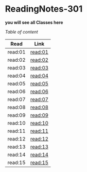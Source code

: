 # ReadingNotes-301

**you will see all Classes here**

*Table of content*
 
 Read      |  Link
 ----------|--------------
 read:01   |  [read:01](https://amalmalmomani.github.io/ReadingNotes-301/read-01)
 read:02   |  [read:02](https://amalmalmomani.github.io/ReadingNotes-301/read-02)
 read:03   |  [read:03](https://amalmalmomani.github.io/ReadingNotes-301/read-03)
 read:04   |  [read:04](https://amalmalmomani.github.io/ReadingNotes-301/read-04)
 read:05   |  [read:05](https://amalmalmomani.github.io/ReadingNotes-301/read-05)
 read:06   |  [read:06](https://amalmalmomani.github.io/ReadingNotes-301/read-06)
 read:07   |  [read:07](https://amalmalmomani.github.io/ReadingNotes-301/read-07)
 read:08   |  [read:08](https://amalmalmomani.github.io/ReadingNotes-301/read-08)
 read:09   |  [read:09](https://amalmalmomani.github.io/ReadingNotes-301/read-09)
 read:10   |  [read:10](https://amalmalmomani.github.io/ReadingNotes-301/read-10)
 read:11   |  [read:11](https://amalmalmomani.github.io/ReadingNotes-301/read-11)
 read:12   |  [read:12](https://amalmalmomani.github.io/ReadingNotes-301/read-12)
 read:13   |  [read:13](https://amalmalmomani.github.io/ReadingNotes-301/read-13)
 read:14   |  [read:14](https://amalmalmomani.github.io/ReadingNotes-301/read-14)
 read:15   |  [read:15](https://amalmalmomani.github.io/ReadingNotes-301/read-15)



  
